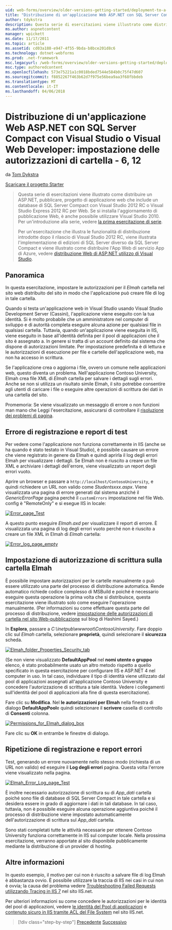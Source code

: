 ```yaml
---
uid: web-forms/overview/older-versions-getting-started/deployment-to-a-hosting-provider/deployment-to-a-hosting-provider-setting-folder-permissions-6-of-12
title: "Distribuzione di un'applicazione Web ASP.NET con SQL Server Compact con Visual Studio o Visual Web Developer: impostazione delle autorizzazioni di cartella - 6, 12 | Documenti Microsoft"
author: tdykstra
description: Questa serie di esercitazioni viene illustrato come distribuire un ASP.NET, pubblicare, progetto di applicazione web che include un database di SQL Server Compact con Visual riceventi...
ms.author: aspnetcontent
manager: wpickett
ms.date: 11/17/2011
ms.topic: article
ms.assetid: cd03a188-e947-4f55-9bda-b8bce201d8c6
ms.technology: dotnet-webforms
ms.prod: .net-framework
msc.legacyurl: /web-forms/overview/older-versions-getting-started/deployment-to-a-hosting-provider/deployment-to-a-hosting-provider-setting-folder-permissions-6-of-12
msc.type: authoredcontent
ms.openlocfilehash: 573e75221a1c0018bded7544e584b0c75f47d607
ms.sourcegitcommit: f8852267f463b62d7f975e56bea9aa3f68fbbdeb
ms.translationtype: MT
ms.contentlocale: it-IT
ms.lasthandoff: 04/06/2018
---
```

<a name="deploying-an-aspnet-web-application-with-sql-server-compact-using-visual-studio-or-visual-web-developer-setting-folder-permissions---6-of-12"></a>Distribuzione di un'applicazione Web ASP.NET con SQL Server Compact con Visual Studio o Visual Web Developer: impostazione delle autorizzazioni di cartella - 6, 12
====================
da [Tom Dykstra](https://github.com/tdykstra)

[Scaricare il progetto Starter](http://code.msdn.microsoft.com/Deploying-an-ASPNET-Web-4e31366b)

> Questa serie di esercitazioni viene illustrato come distribuire un ASP.NET, pubblicare, progetto di applicazione web che include un database di SQL Server Compact con Visual Studio 2012 RC o Visual Studio Express 2012 RC per Web. Se si installa l'aggiornamento di pubblicazione Web, è anche possibile utilizzare Visual Studio 2010. Per un'introduzione alla serie, vedere [la prima esercitazione di serie](deployment-to-a-hosting-provider-introduction-1-of-12.md).
> 
> Per un'esercitazione che illustra le funzionalità di distribuzione introdotte dopo il rilascio di Visual Studio 2012 RC, viene illustrata l'implementazione di edizioni di SQL Server diverso da SQL Server Compact e viene illustrato come distribuire l'App Web di servizio App di Azure, vedere [distribuzione Web di ASP.NET utilizzo di Visual Studio](../../deployment/visual-studio-web-deployment/introduction.md).


## <a name="overview"></a>Panoramica

In questa esercitazione, impostare le autorizzazioni per il *Elmah* cartella nel sito web distribuito del sito in modo che l'applicazione può creare file di log in tale cartella.

Quando si testa un'applicazione web in Visual Studio usando Visual Studio Development Server (Cassini), l'applicazione viene eseguito con la tua identità. Si è molto probabile che un amministratore nel computer di sviluppo e di autorità completa eseguire alcuna azione per qualsiasi file in qualsiasi cartella. Tuttavia, quando un'applicazione viene eseguita in IIS, viene eseguito in base all'identità definita per il pool di applicazioni che il sito è assegnato a. In genere si tratta di un account definito dal sistema che dispone di autorizzazioni limitate. Per impostazione predefinita è di lettura e le autorizzazioni di esecuzione per file e cartelle dell'applicazione web, ma non ha accesso in scrittura.

Se l'applicazione crea o aggiorna i file, ovvero un comune nelle applicazioni web, questo diventa un problema. Nell'applicazione Contoso University, Elmah crea file XML di *Elmah* cartella per salvare i dettagli sugli errori. Anche se non si utilizza un risultato simile Elmah, il sito potrebbe consentire agli utenti di caricare i file o eseguire altre operazioni di scrittura dei dati in una cartella del sito.

Promemoria: Se viene visualizzato un messaggio di errore o non funzioni man mano che Leggi l'esercitazione, assicurarsi di controllare il [risoluzione dei problemi di pagina](deployment-to-a-hosting-provider-creating-and-installing-deployment-packages-12-of-12.md).

## <a name="testing-error-logging-and-reporting"></a>Errore di registrazione e report di test

Per vedere come l'applicazione non funziona correttamente in IIS (anche se ha quando è stato testato in Visual Studio), è possibile causare un errore che viene registrato in genere da Elmah e quindi aprirla il log degli errori Elmah per visualizzare i dettagli. Se Elmah non è riuscito a creare un file XML e archiviare i dettagli dell'errore, viene visualizzato un report degli errori vuoto.

Aprire un browser e passare a `http://localhost/ContosoUniversity`, e quindi richiedere un URL non valido come *Studentsxxx.aspx*. Viene visualizzata una pagina di errore generati dal sistema anziché il *GenericErrorPage* pagina perché il `customErrors` impostazione nel file Web. config è "RemoteOnly" e si esegue IIS in locale:

[![Error_page_Test](deployment-to-a-hosting-provider-setting-folder-permissions-6-of-12/_static/image2.png)](deployment-to-a-hosting-provider-setting-folder-permissions-6-of-12/_static/image1.png)

A questo punto eseguire *Elmah.axd* per visualizzare il report di errore. È visualizzata una pagina di log degli errori vuoto perché non è riuscito a creare un file XML in Elmah di *Elmah* cartella:

[![Error_log_page_empty](deployment-to-a-hosting-provider-setting-folder-permissions-6-of-12/_static/image4.png)](deployment-to-a-hosting-provider-setting-folder-permissions-6-of-12/_static/image3.png)

## <a name="setting-write-permission-on-the-elmah-folder"></a>Impostazione di autorizzazione di scrittura sulla cartella Elmah

È possibile impostare autorizzazioni per le cartelle manualmente o può essere utilizzato una parte del processo di distribuzione automatica. Rende automatico richiede codice complesso di MSBuild e poiché è necessario eseguire questa operazione la prima volta che si distribuisce, questa esercitazione viene illustrato solo come eseguire l'operazione manualmente. (Per informazioni su come effettuare questa parte del processo di distribuzione, vedere [impostazione delle autorizzazioni di cartella nel sito Web-pubblicazione](http://sedodream.com/2011/11/08/SettingFolderPermissionsOnWebPublish.aspx) sul blog di Hashimi Sayed.)

In **Esplora**, passare a *C:\inetpub\wwwroot\ContosoUniversity*. Fare doppio clic sul *Elmah* cartella, selezionare **proprietà**, quindi selezionare il **sicurezza** scheda.

[![Elmah_folder_Properties_Security_tab](deployment-to-a-hosting-provider-setting-folder-permissions-6-of-12/_static/image6.png)](deployment-to-a-hosting-provider-setting-folder-permissions-6-of-12/_static/image5.png)

(Se non viene visualizzato **DefaultAppPool** nel **nomi utente o gruppo** elenco, è stato probabilmente usato un altro metodo rispetto a quello specificato in questa esercitazione per configurare IIS e ASP.NET 4 nel computer in uso. In tal caso, individuare il tipo di identità viene utilizzato dal pool di applicazioni assegnati all'applicazione Contoso University e concedere l'autorizzazione di scrittura a tale identità. Vedere i collegamenti sull'identità del pool di applicazioni alla fine di questa esercitazione).

Fare clic su **Modifica**. Nel **le autorizzazioni per Elmah** nella finestra di dialogo **DefaultAppPool**e quindi selezionare il **scrivere** casella di controllo di **Consenti** colonna.

[![Permissions_for_Elmah_dialog_box](deployment-to-a-hosting-provider-setting-folder-permissions-6-of-12/_static/image8.png)](deployment-to-a-hosting-provider-setting-folder-permissions-6-of-12/_static/image7.png)

Fare clic su **OK** in entrambe le finestre di dialogo.

## <a name="retesting-error-logging-and-reporting"></a>Ripetizione di registrazione e report errori

Test, generando un errore nuovamente nello stesso modo (richiesta di un URL non valido) ed eseguire il **Log degli errori** pagina. Questa volta l'errore viene visualizzato nella pagina.

[![Elmah_Error_Log_page_Test](deployment-to-a-hosting-provider-setting-folder-permissions-6-of-12/_static/image10.png)](deployment-to-a-hosting-provider-setting-folder-permissions-6-of-12/_static/image9.png)

È inoltre necessario autorizzazione di scrittura su di *App\_dati* cartella poiché sono file di database di SQL Server Compact in tale cartella e si desidera essere in grado di aggiornare i dati in tali database. In tal caso, tuttavia, non è possibile eseguire alcuna operazione aggiuntiva poiché il processo di distribuzione viene impostato automaticamente dell'autorizzazione di scrittura sul *App\_dati* cartella.

Sono stati completati tutte le attività necessarie per ottenere Contoso University funziona correttamente in IIS sul computer locale. Nella prossima esercitazione, verranno apportate al sito disponibile pubblicamente mediante la distribuzione di un provider di hosting.

## <a name="more-information"></a>Altre informazioni

In questo esempio, il motivo per cui non è riuscito a salvare file di log Elmah è abbastanza ovvio. È possibile utilizzare la traccia di IIS nei casi in cui non è ovvia; la causa del problema vedere [Troubleshooting Failed Requests utilizzando Tracing in IIS 7](https://www.iis.net/learn/troubleshoot/using-failed-request-tracing/troubleshooting-failed-requests-using-tracing-in-iis) nel sito IIS.net.

Per ulteriori informazioni su come concedere le autorizzazioni per le identità del pool di applicazioni, vedere [le identità del Pool di applicazioni](https://www.iis.net/learn/manage/configuring-security/application-pool-identities) e [contenuto sicuro in IIS tramite ACL del File System](https://www.iis.net/learn/get-started/planning-for-security/secure-content-in-iis-through-file-system-acls) nel sito IIS.net.

> [!div class="step-by-step"]
> [Precedente](deployment-to-a-hosting-provider-deploying-to-iis-as-a-test-environment-5-of-12.md)
> [Successivo](deployment-to-a-hosting-provider-deploying-to-the-production-environment-7-of-12.md)

